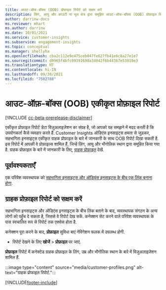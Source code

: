 ```yaml
---
title: आउट-ऑफ-बॉक्स (OOB) प्रोफ़ाइल रिपोर्ट को सक्षम करें
description: लिंग, आयु और काउंटी या मूल क्षेत्र द्वारा समूहित आउट-ऑफ-बॉक्स (OOB) प्रोफ़ाइल रिपोर्ट को कैसे बनाएं.
author: darrinw-docs
ms.reviewer: mhart
ms.author: darrinw
ms.date: 10/01/2021
ms.service: customer-insights
ms.subservice: engagement-insights
ms.topic: conceptual
ms.manager: shellyha
ms.openlocfilehash: cba2c112e9e475ceb047fe627fb41e6c8a27e1e7
ms.sourcegitcommit: d9965f4bfc09391698a34042f6b44367e53819e3
ms.translationtype: HT
ms.contentlocale: hi-IN
ms.lasthandoff: 09/30/2021
ms.locfileid: "7582788"
---
```

# <a name="out-of-box-oob-unified-profile-reports"></a>आउट-ऑफ़-बॉक्स (OOB) एकीकृत प्रोफ़ाइल रिपोर्ट

[!INCLUDE [cc-beta-prerelease-disclaimer](includes/cc-beta-prerelease-disclaimer.md)]

एकीकृत प्रोफ़ाइल रिपोर्ट डेटा विज़ुअलाइज़ेशन का संग्रह है, जो आपको यह समझने में मदद करती है कि उपयोगकर्ता कैसे व्यवहार करते हैं. Customer Insights ऑडिएंस इनसाइट्स क्षमता से जुड़कर, सहभागिता इनसाइट्स एकीकृत ग्राहक प्रोफ़ाइल के बारे में जानकारी के साथ OOB रिपोर्ट दिखा सकती है. इस रिपोर्ट में आपकी वे प्रोफ़ाइल्स शामिल हैं, जिन्हें लिंग, आयु और भौगोलिक स्थान द्वारा समूहित किया गया है. ग्राहक प्रोफ़ाइल के बारे में जानकारी के लिए, [ग्राहक प्रोफ़ाइल](../audience-insights/customer-profiles.md) देखें.

## <a name="prerequisites"></a>पूर्वावश्यकताएँ

एक परिवेश व्यवस्थापक को [सहभागिता इनसाइट्स और ऑडियंस इनसाइट्स के बीच एक लिंक बनाना होगा](integrate-audience-insights-engagement-insights.md).

## <a name="enable-the-customer-profile-report"></a>ग्राहक प्रोफ़ाइल रिपोर्ट को सक्षम करें

सहभागिता इनसाइट्स और ऑडिएंस इनसाइट्स के बीच लिंक बताने के बाद, व्यवस्थापक संगठन के अन्य लोगों को पहुँच दे सकता है, जिससे वे रिपोर्ट देख सकें. कनेक्शन सेट करने वाले परिवेश व्यवस्थापक के पास स्वचालित रूप से रिपोर्ट तक एक्सेस होता है. 

कनेक्शन पूरा करने के बाद, **प्रोफ़ाइल** सुविधा बाएं नेविगेशन फलक में उपलब्ध होगी. 

- रिपोर्ट देखने के लिए **खोजें** > **प्रोफ़ाइल** पर जाएं.

**प्रोफ़ाइल** रिपोर्ट में कनेक्टेड ग्राहक प्रोफ़ाइल के लिंग, उम्र और भौगोलिक स्थान के बारे में विज़ुअलाइज़ेशन शामिल हैं.

:::image type="content" source="media/customer-profiles.png" alt-text="ग्राहक प्रोफाइल रिपोर्ट.":::

[!INCLUDE[footer-include](../includes/footer-banner.md)]

